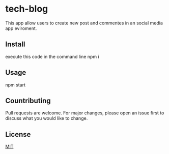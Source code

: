 # tech-blog
This app allow users to create new post and commentes in an social media app eviroment.

## Install
execute this code in the command line
npm i

## Usage
npm start

## Countributing
Pull requests are welcome. For major changes, please open an issue first to discuss what you would like to change.

## License 

[MIT](https://choosealicense.com/licenses/mit/)